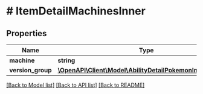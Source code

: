 # # ItemDetailMachinesInner

## Properties

Name | Type | Description | Notes
------------ | ------------- | ------------- | -------------
**machine** | **string** |  |
**version_group** | [**\OpenAPI\Client\Model\AbilityDetailPokemonInnerPokemon**](AbilityDetailPokemonInnerPokemon.md) |  |

[[Back to Model list]](../../README.md#models) [[Back to API list]](../../README.md#endpoints) [[Back to README]](../../README.md)
